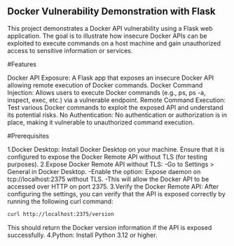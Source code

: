 ## Docker Vulnerability Demonstration with Flask

This project demonstrates a Docker API vulnerability using a Flask web application. The goal is to illustrate how insecure Docker APIs can be exploited to execute commands on a host machine and gain unauthorized access to sensitive information or services.

#Features

Docker API Exposure: A Flask app that exposes an insecure Docker API allowing remote execution of Docker commands.
Docker Command Injection: Allows users to execute Docker commands (e.g., ps, ps -a, inspect, exec, etc.) via a vulnerable endpoint.
Remote Command Execution: Test various Docker commands to exploit the exposed API and understand its potential risks.
No Authentication: No authentication or authorization is in place, making it vulnerable to unauthorized command execution.

#Prerequisites

1.Docker Desktop: Install Docker Desktop on your machine. Ensure that it is configured to expose the Docker Remote API without TLS (for testing purposes).
2.Expose Docker Remote API without TLS:
    -Go to Settings > General in Docker Desktop.
    -Enable the option: Expose daemon on tcp://localhost:2375 without TLS.
    -This will allow the Docker API to be accessed over HTTP on port 2375.
3.Verify the Docker Remote API: After configuring the settings, you can verify that the API is exposed correctly by running the following curl command:
```bash
curl http://localhost:2375/version
```
This should return the Docker version information if the API is exposed successfully.
4.Python: Install Python 3.12 or higher.



